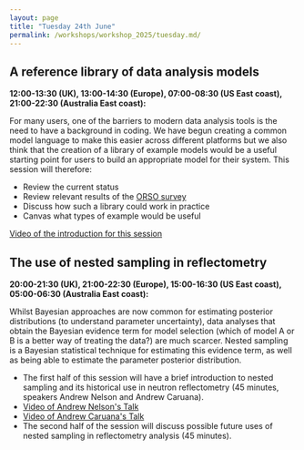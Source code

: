 ```yaml
---
layout: page
title: "Tuesday 24th June"
permalink: /workshops/workshop_2025/tuesday.md/
---
```


## A reference library of data analysis models
**12:00-13:30 (UK), 13:00-14:30 (Europe), 07:00-08:30 (US East coast), 21:00-22:30 (Australia East coast):**

For many users, one of the barriers to modern data analysis tools is the need to have a background in coding. We have begun creating a common model language to make this easier across different platforms but we also think that the creation of a library of example models would be a useful starting point for users to build an appropriate model for their system. This session will therefore:
- Review the current status
- Review relevant results of the [ORSO survey](https://forms.office.com/pages/responsepage.aspx?id=HDZmP36oWEGPYZnoLbPKyGNjGj0JBmlFoh6F5vEqATRUNUlaNjU1Mk9CUEFBMElSMVBVMVkyNFFVUC4u&route=shorturl)
- Discuss how such a library could work in practice
- Canvas what types of example would be useful

[Video of the introduction for this session](https://youtu.be/oAH7qgZPWNU)

## The use of nested sampling in reflectometry
**20:00-21:30 (UK), 21:00-22:30 (Europe), 15:00-16:30 (US East coast), 05:00-06:30 (Australia East coast):** 

Whilst Bayesian approaches are now common for estimating posterior distributions (to understand parameter uncertainty), data analyses that obtain the Bayesian evidence term for model selection (which of model A or B is a better way of treating the data?) are much scarcer. Nested sampling is a Bayesian statistical technique for estimating this evidence term, as well as being able to estimate the parameter posterior distribution.
- The first half of this session will have a brief introduction to nested sampling and its historical use in neutron reflectometry (45 minutes, speakers Andrew Nelson and Andrew Caruana).
- [Video of Andrew Nelson's Talk](https://youtu.be/4iOahSFktC0)
- [Video of Andrew Caruana's Talk](https://youtu.be/fGhcBe4YHhc)
- The second half of the session will discuss possible future uses of nested sampling in reflectometry analysis (45 minutes).
